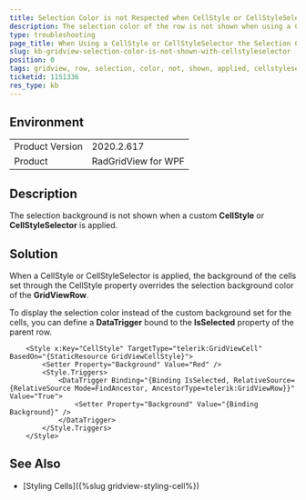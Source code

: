 ```yaml
---
title: Selection Color is not Respected when CellStyle or CellStyleSelector is Applied
description: The selection color of the row is not shown when using a CellStyle or CellStyleSelector.
type: troubleshooting
page_title: When Using a CellStyle or CellStyleSelector the Selection Color of the Row is not Shown
slug: kb-gridview-selection-color-is-not-shown-with-cellstyleselector
position: 0
tags: gridview, row, selection, color, not, shown, applied, cellstyleselector
ticketid: 1151336
res_type: kb
---
```


## Environment
<table>
	<tbody>
		<tr>
			<td>Product Version</td>
			<td>2020.2.617</td>
		</tr>
		<tr>
			<td>Product</td>
			<td>RadGridView for WPF</td>
		</tr>
	</tbody>
</table>

## Description

The selection background is not shown when a custom **CellStyle** or **CellStyleSelector** is applied.

## Solution

When a CellStyle or CellStyleSelector is applied, the background of the cells set through the CellStyle property overrides the selection background color of the **GridViewRow**.

To display the selection color instead of the custom background set for the cells, you can define a **DataTrigger** bound to the **IsSelected** property of the parent row.


```XAML
    <Style x:Key="CellStyle" TargetType="telerik:GridViewCell" BasedOn="{StaticResource GridViewCellStyle}">
        <Setter Property="Background" Value="Red" />
        <Style.Triggers>
            <DataTrigger Binding="{Binding IsSelected, RelativeSource={RelativeSource Mode=FindAncestor, AncestorType=telerik:GridViewRow}}" Value="True">
                <Setter Property="Background" Value="{Binding Background}" />
            </DataTrigger>
        </Style.Triggers>
    </Style>
```

## See Also
* [Styling Cells]({%slug gridview-styling-cell%})
